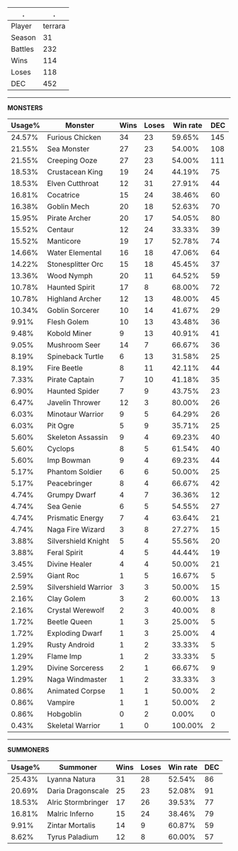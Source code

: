 .|.
|-|-
Player|terrara
Season|31
Battles|232
Wins|114
Loses|118
DEC|452

---
**MONSTERS**

Usage%|Monster|Wins|Loses|Win rate|DEC|
-|-|-|-|-|-|
24.57%|Furious Chicken|34|23|59.65%|145|
21.55%|Sea Monster|27|23|54.00%|108|
21.55%|Creeping Ooze|27|23|54.00%|111|
18.53%|Crustacean King|19|24|44.19%|75|
18.53%|Elven Cutthroat|12|31|27.91%|44|
16.81%|Cocatrice|15|24|38.46%|60|
16.38%|Goblin Mech|20|18|52.63%|70|
15.95%|Pirate Archer|20|17|54.05%|80|
15.52%|Centaur|12|24|33.33%|39|
15.52%|Manticore|19|17|52.78%|74|
14.66%|Water Elemental|16|18|47.06%|64|
14.22%|Stonesplitter Orc|15|18|45.45%|37|
13.36%|Wood Nymph|20|11|64.52%|59|
10.78%|Haunted Spirit|17|8|68.00%|72|
10.78%|Highland Archer|12|13|48.00%|45|
10.34%|Goblin Sorcerer|10|14|41.67%|29|
9.91%|Flesh Golem|10|13|43.48%|36|
9.48%|Kobold Miner|9|13|40.91%|41|
9.05%|Mushroom Seer|14|7|66.67%|36|
8.19%|Spineback Turtle|6|13|31.58%|25|
8.19%|Fire Beetle|8|11|42.11%|44|
7.33%|Pirate Captain|7|10|41.18%|35|
6.90%|Haunted Spider|7|9|43.75%|23|
6.47%|Javelin Thrower|12|3|80.00%|26|
6.03%|Minotaur Warrior|9|5|64.29%|26|
6.03%|Pit Ogre|5|9|35.71%|25|
5.60%|Skeleton Assassin|9|4|69.23%|40|
5.60%|Cyclops|8|5|61.54%|40|
5.60%|Imp Bowman|9|4|69.23%|44|
5.17%|Phantom Soldier|6|6|50.00%|25|
5.17%|Peacebringer|8|4|66.67%|42|
4.74%|Grumpy Dwarf|4|7|36.36%|12|
4.74%|Sea Genie|6|5|54.55%|27|
4.74%|Prismatic Energy|7|4|63.64%|21|
4.74%|Naga Fire Wizard|3|8|27.27%|15|
3.88%|Silvershield Knight|5|4|55.56%|20|
3.88%|Feral Spirit|4|5|44.44%|19|
3.45%|Divine Healer|4|4|50.00%|21|
2.59%|Giant Roc|1|5|16.67%|5|
2.59%|Silvershield Warrior|3|3|50.00%|15|
2.16%|Clay Golem|3|2|60.00%|13|
2.16%|Crystal Werewolf|2|3|40.00%|8|
1.72%|Beetle Queen|1|3|25.00%|5|
1.72%|Exploding Dwarf|1|3|25.00%|4|
1.29%|Rusty Android|1|2|33.33%|5|
1.29%|Flame Imp|1|2|33.33%|5|
1.29%|Divine Sorceress|2|1|66.67%|9|
1.29%|Naga Windmaster|1|2|33.33%|3|
0.86%|Animated Corpse|1|1|50.00%|2|
0.86%|Vampire|1|1|50.00%|2|
0.86%|Hobgoblin|0|2|0.00%|0|
0.43%|Skeletal Warrior|1|0|100.00%|2|

---
**SUMMONERS**

Usage%|Summoner|Wins|Loses|Win rate|DEC|
-|-|-|-|-|-|
25.43%|Lyanna Natura|31|28|52.54%|86|
20.69%|Daria Dragonscale|25|23|52.08%|91|
18.53%|Alric Stormbringer|17|26|39.53%|77|
16.81%|Malric Inferno|15|24|38.46%|79|
9.91%|Zintar Mortalis|14|9|60.87%|59|
8.62%|Tyrus Paladium|12|8|60.00%|57|
